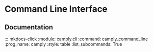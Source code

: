 # Command Line Interface

## Documentation

::: mkdocs-click
    :module: camply.cli
    :command: camply_command_line
    :prog_name: camply
    :style: table
    :list_subcommands: True
